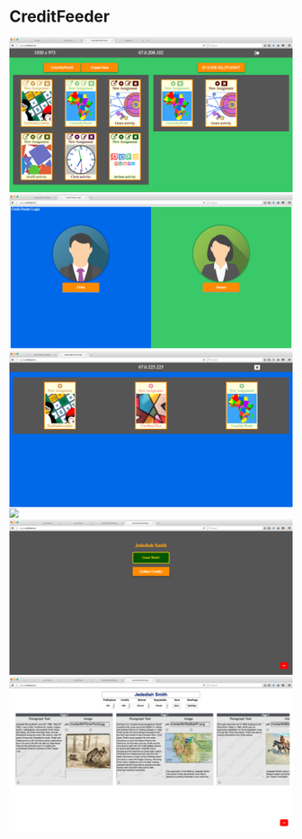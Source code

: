 # CreditFeeder
<img src='screenshots/parent-creditfeeder-dev-051417a.png'/>
<img src='screenshots/feederlogin.jpg'/>
<img src='screenshots/student-feeder-051217b.png'/>
<img src='screenshots/jedsmith1.png'/>
<img src='screenshots/jedsmith2.png'/>
<img src='screenshots/jedsmith3.png'/>

